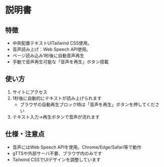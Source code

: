 #  説明書

## 特徴
- 中央配置テキストUITailwind CSS使用。
- 音声読み上げ：Web Speech API使用。
- ページ読み込み1秒後に自動音声再生
- 手動で音声再生可能な「音声を再生」ボタン搭載

## 使い方
1. サイトにアクセス
2. 1秒後に自動的にテキストが読み上げられます
   - ブラウザの自動再生ブロック時は「音声を再生」ボタンを押してください
3. テキスト入力→再生ボタンで音声が流れます

## 仕様・注意点
- 音声にはWeb Speech APIを使用。Chrome/Edge/Safari等で動作
- gTTSや外部サーバ不要、ブラウザ内のみです
- Tailwind CSSでUIデザインを調整しています


